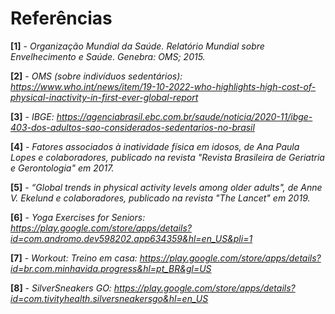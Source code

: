 # Referências

**[1]** - _Organização Mundial da Saúde. Relatório Mundial sobre Envelhecimento e Saúde. Genebra: OMS; 2015._

**[2]** - _OMS (sobre indivíduos sedentários): https://www.who.int/news/item/19-10-2022-who-highlights-high-cost-of-physical-inactivity-in-first-ever-global-report_

**[3]** - _IBGE: https://agenciabrasil.ebc.com.br/saude/noticia/2020-11/ibge-403-dos-adultos-sao-considerados-sedentarios-no-brasil_

**[4]** - _Fatores associados à inatividade física em idosos, de Ana Paula Lopes e colaboradores, publicado na revista "Revista Brasileira de Geriatria e Gerontologia" em 2017._

**[5]** - _“Global trends in physical activity levels among older adults", de Anne V. Ekelund e colaboradores, publicado na revista "The Lancet" em 2019._

**[6]** - _Yoga Exercises for Seniors: https://play.google.com/store/apps/details?id=com.andromo.dev598202.app634359&hl=en_US&pli=1_

**[7]** - _Workout: Treino em casa: https://play.google.com/store/apps/details?id=br.com.minhavida.progress&hl=pt_BR&gl=US_

**[8]** - _SilverSneakers GO: https://play.google.com/store/apps/details?id=com.tivityhealth.silversneakersgo&hl=en_US_


